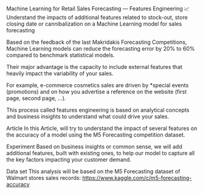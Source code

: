 Machine Learning for Retail Sales Forecasting — Features Engineering 📈
Understand the impacts of additional features related to stock-out, store closing date or cannibalization on a Machine Learning model for sales forecasting



Based on the feedback of the last Makridakis Forecasting Competitions, Machine Learning models can reduce the forecasting error by 20% to 60% compared to benchmark statistical models.

Their major advantage is the capacity to include external features that heavily impact the variability of your sales.

For example, e-commerce cosmetics sales are driven by *special events (promotions) and on how you advertise a reference on the website (first page, second page, …).

This process called features engineering is based on analytical concepts and business insights to understand what could drive your sales.

Article
In this Article, will try to understand the impact of several features on the accuracy of a model using the M5 Forecasting competition dataset.

Experiment
Based on business insights or common sense, we will add additional features, built with existing ones, to help our model to capture all the key factors impacting your customer demand.



Data set
This analysis will be based on the M5 Forecasting dataset of Walmart stores sales records: https://www.kaggle.com/c/m5-forecasting-accuracy
